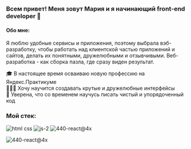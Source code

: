 ### Всем привет! Меня зовут Мария и я начинающий front-end developer 👋

#### Обо мне:
Я люблю удобные сервисы и приложения, поэтому выбрала вэб-разработку, чтобы работать над клиентской частью приложений и сайтов, делать их понятными, дружелюбными и отзывчивыми. Веб-разработка - как сборка пазла, где сразу виден результат.

🎓 В настоящее время осваиваю новую профессию на Яндекс.Практикуме  
👩🏻‍💻 Хочу научится создавать крутые и дружелюбные интерфейсы  
🌱 Уверена, что со временем научусь писать чистый и упорядоченный код  

### Мой стек:
![html css](https://user-images.githubusercontent.com/94696253/172831310-009e9c0b-80a8-44c3-be34-82074240d66b.png)
![js-2](https://user-images.githubusercontent.com/94696253/172832358-d03848cd-167e-4ae4-80c7-e2b46823e3a8.png)
![440-react@4x](https://user-images.githubusercontent.com/94696253/172832708-6084cf83-9204-43ff-9730-c762e22401c1.png)

![440-react@4x](https://user-images.githubusercontent.com/94696253/172832851-e7cc7587-bd1d-48e7-b06e-ee12f5f2ce0c.png)
